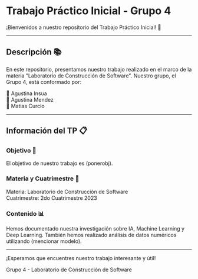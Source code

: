 # Trabajo Práctico Inicial - Grupo 4

¡Bienvenidos a nuestro repositorio del Trabajo Práctico Inicial! 🚀

---

## Descripción 📚

En este repositorio, presentamos nuestro trabajo realizado en el marco de la materia "Laboratorio de Construcción de Software". Nuestro grupo, el Grupo 4, está conformado por:

👩 Agustina Insua<br>
👩 Agustina Mendez<br>
👨 Matias Curcio

---

## Información del TP 📋

### Objetivo 🎯

El objetivo de nuestro trabajo es (ponerobj).

### Materia y Cuatrimestre 📅

Materia: Laboratorio de Construcción de Software<br>
Cuatrimestre: 2do Cuatrimestre 2023

### Contenido 📊

Hemos documentado nuestra investigación sobre IA, Machine Learning y Deep Learning. También hemos realizado análisis de datos numéricos utilizando (mencionar modelo).

---

¡Esperamos que encuentres nuestro trabajo interesante y útil!

Grupo 4 - Laboratorio de Construcción de Software
